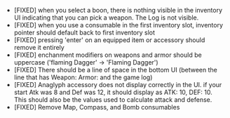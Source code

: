 - [FIXED] when you select a boon, there is nothing visible in the inventory UI indicating that you can pick a weapon. The Log is not visible.
- [FIXED] when you use a consumable in the first inventory slot, inventory pointer should default back to first inventory slot
- [FIXED] pressing 'enter' on an equipped item or accessory should remove it entirely
- [FIXED] enchanment modifiers on weapons and armor should be uppercase ('flaming Dagger' -> 'Flaming Dagger')
- [FIXED] There should be a line of space in the bottom UI (between the line that has Weapon: Armor: and the game log)
- [FIXED] Anaglyph accessory does not display correctly in the UI. if your start Atk was 8 and Def was 12, it should display as ATK: 10, DEF: 10. This should also be the values used to calculate attack and defense.
- [FIXED] Remove Map, Compass, and Bomb consumables